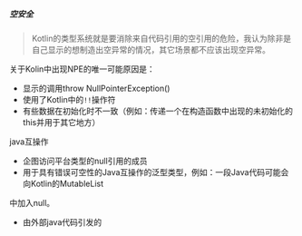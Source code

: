 ##### 空安全

> Kotlin的类型系统就是要消除来自代码引用的空引用的危险，我认为除非是自己显示的想制造出空异常的情况，其它场景都不应该出现空异常。

关于Kolin中出现NPE的唯一可能原因是：

- 显示的调用throw NullPointerException()
- 使用了Kotlin中的`!!`操作符
- 有些数据在初始化时不一致（例如：传递一个在构造函数中出现的未初始化的this并用于其它地方）

 

java互操作

- 企图访问平台类型的null引用的成员
- 用于具有错误可空性的Java互操作的泛型类型，例如：一段Java代码可能会向Kotlin的MutableList<String>

中加入null。

- 由外部java代码引发的